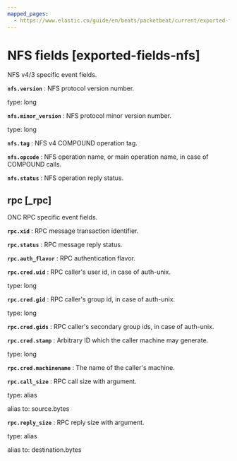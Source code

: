 ```yaml
---
mapped_pages:
  - https://www.elastic.co/guide/en/beats/packetbeat/current/exported-fields-nfs.html
---
```


# NFS fields [exported-fields-nfs]

NFS v4/3 specific event fields.

**`nfs.version`**
:   NFS protocol version number.

type: long


**`nfs.minor_version`**
:   NFS protocol minor version number.

type: long


**`nfs.tag`**
:   NFS v4 COMPOUND operation tag.


**`nfs.opcode`**
:   NFS operation name, or main operation name, in case of COMPOUND calls.


**`nfs.status`**
:   NFS operation reply status.


## rpc [_rpc]

ONC RPC specific event fields.

**`rpc.xid`**
:   RPC message transaction identifier.


**`rpc.status`**
:   RPC message reply status.


**`rpc.auth_flavor`**
:   RPC authentication flavor.


**`rpc.cred.uid`**
:   RPC caller's user id, in case of auth-unix.

type: long


**`rpc.cred.gid`**
:   RPC caller's group id, in case of auth-unix.

type: long


**`rpc.cred.gids`**
:   RPC caller's secondary group ids, in case of auth-unix.


**`rpc.cred.stamp`**
:   Arbitrary ID which the caller machine may generate.

type: long


**`rpc.cred.machinename`**
:   The name of the caller's machine.


**`rpc.call_size`**
:   RPC call size with argument.

type: alias

alias to: source.bytes


**`rpc.reply_size`**
:   RPC reply size with argument.

type: alias

alias to: destination.bytes


